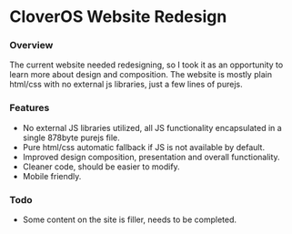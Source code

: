 # CloverOS Website Redesign

### Overview
The current website needed redesigning, so I took it as an opportunity to learn more about design and composition. The website is mostly plain html/css with no external js libraries, just a few lines of purejs.

### Features
- No external JS libraries utilized, all JS functionality encapsulated in a single 878byte purejs file.
- Pure html/css automatic fallback if JS is not available by default.
- Improved design composition, presentation and overall functionality.
- Cleaner code, should be easier to modify.
- Mobile friendly.


### Todo
* Some content on the site is filler, needs to be completed.


